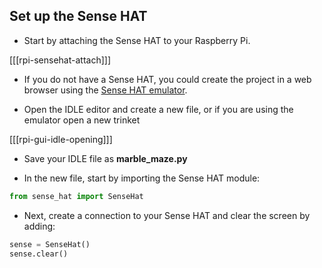 ## Set up the Sense HAT

+ Start by attaching the Sense HAT to your Raspberry Pi.

[[[rpi-sensehat-attach]]]

+ If you do not have a Sense HAT, you could create the project in a web browser using the [Sense HAT emulator](https://trinket.io/sense-hat).

+ Open the IDLE editor and create a new file, or if you are using the emulator open a new trinket

[[[rpi-gui-idle-opening]]]

+ Save your IDLE file as **marble_maze.py**

+ In the new file, start by importing the Sense HAT module:

```python
from sense_hat import SenseHat
```

+ Next, create a connection to your Sense HAT and clear the screen by adding:

```python
sense = SenseHat()
sense.clear()
```
